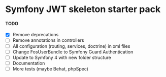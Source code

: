 Symfony JWT skeleton starter pack
==================

#### TODO

* [x] Remove deprecations
* [ ] Remove annotations in controllers
* [ ] All configuration (routing, services, doctrine) in xml files
* [ ] Change FosUserBundle to Symfony Guard Authentication
* [ ] Update to Symfony 4 with new folder structure
* [ ] Documentation
* [ ] More tests (maybe Behat, phpSpec)